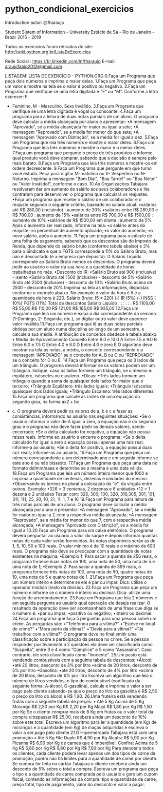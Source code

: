 # python_condicional_exercicios

Introduction autor: @fharaujo

Student Sistem of Information - University Estácio de Sá - Rio de Janeiro - Brazil 2015 - 2019

Todos os exercícios foram retirados do site: http://wiki.python.org.br/ListaDeExercicios

Rede Social : https://br.linkedin.com/in/fharaujo E-mail: araujofabio2012@gmail.com


LISTAGEM:
LISTA DE EXERCÍCIO – PYTHON.ORG
0.Faça um Programa que peça dois números e imprima o maior deles.
1.Faça um Programa que peça um valor e mostre na tela se o valor é positivo ou negativo.
2.Faça um Programa que verifique se uma letra digitada é "F" ou "M". Conforme a letra escrever: F
- Feminino, M - Masculino, Sexo Inválido.
3.Faça um Programa que verifique se uma letra digitada é vogal ou consoante.
4.Faça um programa para a leitura de duas notas parciais de um aluno. O programa deve calcular
a média alcançada por aluno e apresentar:
•A mensagem "Aprovado", se a média alcançada for maior ou igual a sete;
•A mensagem "Reprovado", se a média for menor do que sete;
•A mensagem "Aprovado com Distinção", se a média for igual a dez.
5.Faça um Programa que leia três números e mostre o maior deles.
6.Faça um Programa que leia três números e mostre o maior e o menor deles.
7.Faça um programa que pergunte o preço de três produtos e informe qual produto você deve
comprar, sabendo que a decisão é sempre pelo mais barato.
8.Faça um Programa que leia três números e mostre-os em ordem decrescente.
9.Faça um Programa que pergunte em que turno você estuda. Peça para digitar M-matutino ou V-
Vespertino ou N- Noturno. Imprima a mensagem "Bom Dia!", "Boa Tarde!" ou "Boa Noite!" ou
"Valor Inválido!", conforme o caso.
10.As Organizações Tabajara resolveram dar um aumento de salário aos seus colaboradores e lhe
contraram para desenvolver o programa que calculará os reajustes.
•Faça um programa que recebe o salário de um colaborador e o reajuste segundo o
seguinte critério, baseado no salário atual:
•salários até R$ 280,00 (incluindo) : aumento de 20%
•salários entre R$ 280,00 e R$ 700,00 : aumento de 15%
•salários entre R$ 700,00 e R$ 1500,00 : aumento de 10%
•salários de R$ 1500,00 em diante : aumento de 5% Após o aumento ser realizado,
informe na tela:
•o salário antes do reajuste;
•o percentual de aumento aplicado;
•o valor do aumento;
•o novo salário, após o aumento.
11.Faça um programa para o cálculo de uma folha de pagamento, sabendo que os descontos são
do Imposto de Renda, que depende do salário bruto (conforme tabela abaixo) e 3% para o
Sindicato e que o FGTS corresponde a 11% do Salário Bruto, mas não é descontado (é a empresa
que deposita). O Salário Líquido corresponde ao Salário Bruto menos os descontos. O programa
deverá pedir ao usuário o valor da sua hora e a quantidade de horas trabalhadas no mês.
•Desconto do IR:
•Salário Bruto até 900 (inclusive) - isento
•Salário Bruto até 1500 (inclusive) - desconto de 5%
•Salário Bruto até 2500 (inclusive) - desconto de 10%
•Salário Bruto acima de 2500 - desconto de 20% Imprima na tela as informações,
dispostas conforme o exemplo abaixo. No exemplo o valor da hora é 5 e a quantidade de
hora é 220.
Salário Bruto: (5 * 220)
(-) IR (5%)
(-) INSS ( 10%)
FGTS (11%)
Total de descontos
Salário Liquido
:
:
:
:
:
:
R$ 1100,00
R$
55,00
R$ 110,00
R$ 121,00
R$ 165,00
R$ 935,00
12.Faça um Programa que leia um número e exiba o dia correspondente da semana. (1-Domingo,
2- Segunda, etc.), se digitar outro valor deve aparecer valor inválido.13.Faça um programa que lê as duas notas parciais obtidas por um aluno numa disciplina ao
longo de um semestre, e calcule a sua média. A atribuição de conceitos obedece à tabela abaixo:
• Média de Aproveitamento Conceito
Entre 9.0 e 10.0
A
Entre 7.5 e 9.0
B
Entre 6.0 e 7.5
C
Entre 4.0 e 6.0
D
Entre 4.0 e zero
E
O algoritmo deve mostrar na tela as notas, a média, o conceito correspondente e a
mensagem “APROVADO” se o conceito for A, B ou C ou “REPROVADO” se o conceito for D
ou E.
14.Faça um Programa que peça os 3 lados de um triângulo. O programa deverá informar se os
valores podem ser um triângulo. Indique, caso os lados formem um triângulo, se o mesmo é:
equilátero, isósceles ou escaleno.
•Dicas:
•Três lados formam um triângulo quando a soma de quaisquer dois lados for maior que o
terceiro;
•Triângulo Equilátero: três lados iguais;
•Triângulo Isósceles: quaisquer dois lados iguais;
•Triângulo Escaleno: três lados diferentes;
15.Faça um programa que calcule as raízes de uma equação do segundo grau, na forma ax2 + bx
+ c. O programa deverá pedir os valores de a, b e c e fazer as consistências, informando ao
usuário nas seguintes situações:
•Se o usuário informar o valor de A igual a zero, a equação não é do segundo grau e o
programa não deve fazer pedir os demais valores, sendo encerrado;
•Se o delta calculado for negativo, a equação não possui raizes reais. Informe ao usuário e
encerre o programa;
•Se o delta calculado for igual a zero a equação possui apenas uma raiz real; informe-a ao
usuário;
•Se o delta for positivo, a equação possui duas raiz reais; informe-as ao usuário;
16.Faça um Programa que peça um número correspondente a um determinado ano e em seguida
informe se este ano é ou não bissexto.
17.Faça um Programa que peça uma data no formato dd/mm/aaaa e determine se a mesma é
uma data válida.
18.Faça um Programa que leia um número inteiro menor que 1000 e imprima a quantidade de
centenas, dezenas e unidades do mesmo.
•Observando os termos no plural a colocação do "e", da vírgula entre outros. Exemplo:
•326 = 3 centenas, 2 dezenas e 6 unidades
•12 = 1 dezena e 2 unidades Testar com: 326, 300, 100, 320, 310,305, 301, 101, 311, 111,
25, 20, 10, 21, 11, 1, 7 e 16
19.Faça um Programa para leitura de três notas parciais de um aluno. O programa deve calcular a
média alcançada por aluno e presentar:
•A mensagem "Aprovado", se a média for maior ou igual a 7, com a respectiva média
alcançada;
•A mensagem "Reprovado", se a média for menor do que 7, com a respectiva média
alcançada;
•A mensagem "Aprovado com Distinção", se a média for igual a 10.20.Faça um Programa para um caixa eletrônico. O programa deverá perguntar ao usuário a valor
do saque e depois informar quantas notas de cada valor serão fornecidas. As notas disponíveis
serão as de 1, 5, 10, 50 e 100 reais. O valor mínimo é de 10 reais e o máximo de 600 reais. O
programa não deve se preocupar com a quantidade de notas existentes na máquina.
•Exemplo 1: Para sacar a quantia de 256 reais, o programa fornece duas notas de 100,
uma nota de 50, uma nota de 5 e uma nota de 1;
•Exemplo 2: Para sacar a quantia de 399 reais, o programa fornece três notas de 100, uma
nota de 50, quatro notas de 10, uma nota de 5 e quatro notas de 1.
21.Faça um Programa que peça um número inteiro e determine se ele é par ou impar. Dica: utilize
o operador módulo (resto da divisão).
22.Faça um Programa que peça um número e informe se o número é inteiro ou decimal. Dica:
utilize uma função de arredondamento.
23.Faça um Programa que leia 2 números e em seguida pergunte ao usuário qual operação ele
deseja realizar. O resultado da operação deve ser acompanhado de uma frase que diga se o
número é:
•par ou ímpar;
•positivo ou negativo;
•inteiro ou decimal.
24.Faça um programa que faça 5 perguntas para uma pessoa sobre um crime. As perguntas são:
•"Telefonou para a vítima?"
•"Esteve no local do crime?"
•"Mora perto da vítima?"
•"Devia para a vítima?"
•"Já trabalhou com a vítima?" O programa deve no final emitir uma classificação sobre a
participação da pessoa no crime. Se a pessoa responder positivamente a 2 questões ela
deve ser classificada como "Suspeita", entre 3 e 4 como "Cúmplice" e 5 como "Assassino".
Caso contrário, ele será classificado como "Inocente".
25.Um posto está vendendo combustíveis com a seguinte tabela de descontos:
•Álcool:
•até 20 litros, desconto de 3% por litro
•acima de 20 litros, desconto de 5% por litro
•Gasolina:
•até 20 litros, desconto de 4% por litro
•acima de 20 litros, desconto de 6% por litro Escreva um algoritmo que leia o número de
litros vendidos, o tipo de combustível (codificado da seguinte forma: A-álcool, G-gasolina),
calcule e imprima o valor a ser pago pelo cliente sabendo-se que o preço do litro da
gasolina é R$ 2,50 o preço do litro do álcool é R$ 1,90.
26.Uma fruteira está vendendo frutas com a seguinte tabela de preços:
•
Até 5 Kg
Acima de 5 Kg
Morango
R$ 2,50 por Kg
R$ 2,20 por Kg
Maçã
R$ 1,80 por Kg
R$ 1,50 por Kg
Se o cliente comprar mais de 8 Kg em frutas ou o valor total da compra ultrapassar R$
25,00, receberá ainda um desconto de 10% sobre este total. Escreva um algoritmo para
ler a quantidade (em Kg) de morangos e a quantidade (em Kg) de maças adquiridas e
escreva
o
valor
a
ser
pago
pelo
cliente.27.O Hipermercado Tabajara está com uma promoção
•
Até 5 Kg
File Duplo
R$ 4,90 por Kg
Alcatra
R$ 5,90 por Kg
Picanha
R$ 6,90 por Kg
de carnes que é imperdível. Confira:
Acima de 5 Kg
R$ 5,80 por Kg
R$ 6,80 por Kg
R$ 7,80 por Kg
Para atender a todos os clientes, cada cliente poderá levar apenas um dos tipos de carne
da promoção, porém não há limites para a quantidade de carne por cliente. Se compra for
feita no cartão Tabajara o cliente receberá ainda um desconto de 5% sobre o total a
compra. Escreva um programa que peça o tipo e a quantidade de carne comprada pelo
usuário e gere um cupom fiscal, contendo as informações da compra: tipo e quantidade
de carne, preço total, tipo de pagamento, valor do desconto e valor a pagar.